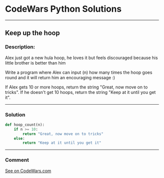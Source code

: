 # CodeWars Python Solutions

---

## Keep up the hoop



### Description:

Alex just got a new hula hoop, he loves it but feels discouraged because his little brother is better than him

Write a program where Alex can input (n) how many times the hoop goes round and it will return him an encouraging message :)

If Alex gets 10 or more hoops, return the string "Great, now move on to tricks".
If he doesn't get 10 hoops, return the string "Keep at it until you get it".


---


### Solution


```python
def hoop_count(n):
    if n >= 10:
        return "Great, now move on to tricks"
    else:
        return "Keep at it until you get it"
```

---
### Comment



[See on CodeWars.com](https://www.codewars.com/users/ITRonin)
